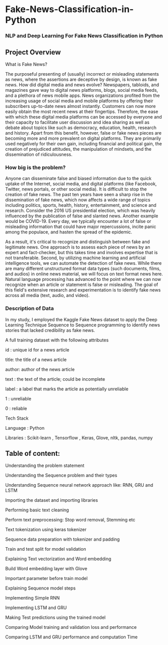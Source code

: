 # Fake-News-Classification-in-Python

### NLP and Deep Learning For Fake News Classification in Python

## Project Overview

What is Fake News?

The purposeful presenting of (usually) incorrect or misleading statements as news, where the assertions are deceptive by design, is known as fake news.
How did digital media and news evolve?
Newspapers, tabloids, and magazines gave way to digital news platforms, blogs, social media feeds, and a plethora of news mobile apps. News organizations profited from the increasing usage of social media and mobile platforms by offering their subscribers up-to-date news almost instantly. Customers can now more easily obtain the most recent news at their fingertips. Therefore, the ease with which these digital media platforms can be accessed by everyone and their capacity to facilitate user discussion and idea sharing as well as debate about topics like such as democracy, education, health, research and history.
Apart from this benefit, however, false or fake news pieces are becoming more and more prevalent on digital platforms. They are primarily used negatively for their own gain, including financial and political gain, the creation of prejudiced attitudes, the manipulation of mindsets, and the dissemination of ridiculousness.

### How big is the problem?

Anyone can disseminate false and biased information due to the quick uptake of the Internet, social media, and digital platforms (like Facebook, Twitter, news portals, or other social media). It is difficult to stop the creation of fake news. The past ten years have seen a sharp rise in the dissemination of fake news, which now affects a wide range of topics including politics, sports, health, history, entertainment, and science and research. Consider the 2016 US presidential election, which was heavily influenced by the publication of false and slanted news. Another example would be COVID-19. Every day, we typically encounter a lot of false or misleading information that could have major repercussions, incite panic among the populace, and hasten the spread of the epidemic.

As a result, it's critical to recognize and distinguish between fake and legitimate news. One approach is to assess each piece of news by an expert and fact-checker, but this takes time and involves expertise that is not transferable. Second, by utilizing machine learning and artificial intelligence tools, we can automate the detection of fake news. While there are many different unstructured format data types (such documents, films, and audios) in online news material, we will focus on text format news here. Natural language processing has advanced to the point where we can now recognize when an article or statement is false or misleading.
The goal of this field's extensive research and experimentation is to identify fake news across all media (text, audio, and video).

### Description of Data

In my study, I employed the Kaggle Fake News dataset to apply the Deep Learning Technique Sequence to Sequence programming to identify news stories that lacked credibility as fake news.

A full training dataset with the following attributes

id : unique id for a news article

title: the title of a news article 

author: author of the news article 

text : the text of the article; could be incomplete
 
label : a label that marks the article as potentially unreliable

1 : unreliable

0 : reliable

Tech Stack

Language : Python

Libraries : Scikit-learn , Tensorflow , Keras, Glove, nltk, pandas, numpy

## Table of content:

Understanding the problem statement

Understanding the Sequence problem and their types

Understanding Sequence neural network approach like: RNN, GRU and LSTM

Importing the dataset and importing libraries

Performing basic text cleaning

Perform text preprocessing: Stop word removal, Stemming etc

Text tokenization using keras tokenizer

Sequence data preparation with tokenizer and padding

Train and test split for model validation

Explaining Text vectorization and Word embedding

Build Word embedding layer with Glove

Important parameter before train model

Explaining Sequence model steps

Implementing Simple RNN

Implementing LSTM and GRU

Making Test predictions using the trained model

Comparing Model training and validation loss and performance

Comparing LSTM and GRU performance and computation Time


